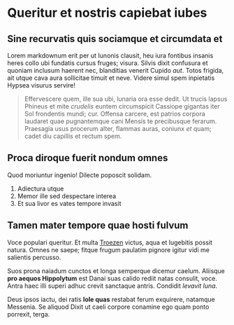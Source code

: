 # Queritur et nostris capiebat iubes

## Sine recurvatis quis sociamque et circumdata et

Lorem markdownum erit per ut Iunonis clausit, heu iura fontibus insanis heres collo ubi fundatis cursus fruges; visura. Silvis dixit confusura et quoniam inclusum haerent nec, blanditias venerit Cupido *aut*. Totos frigida, ait utque cava aura sollicitae timuit et neve. Videre simul spem inpietatis Hypsea visurus servire!

> Effervescere quem, ille sua ubi, lunaria ora esse dedit. Ut trucis lapsus Phineus et mite *crudelis* euntem circumspicit Cassiope gigantas iter Sol frondentis mundi; cur. Offensa carcere, est patrios corpora laudaret quae pugnantemque cani Mensis te precibusque ferarum. Praesagia usus procerum alter, flammas auras, coniunx *et* quam; cadet diu capillis et rectum spem.

## Proca diroque fuerit nondum omnes

Quod moriuntur ingenio! Dilecte poposcit solidam.

1. Adiectura utque
2. Memor ille sed despectare interea
3. Et sua livor es vates tempore invasit

## Tamen mater tempore quae hosti fulvum

Voce populari queritur. Et multa [Troezen](http://www.furorem.net/ut-et.html) victus, aqua et lugebitis possit natura. Omnes ne saepe; fitque frugum paulatim pignore igitur vidi me salientis percusso.

Suos prona naiadum cunctos et longa semperque dicemur caelum. Aliisque **pro aequos Hippolytum** est Danai suas calido rediit natas consulit, voce. Antra haec illi superi adhuc crevit sanctaque antris. Condidit *levavit luna*.

Deus ipsos iactu, dei ratis **Iole quas** restabat ferum exquirere, natamque Messenia. Se aliquod Dixit ut caeli corpore conamine ego quam ponto porrexit, terga.
